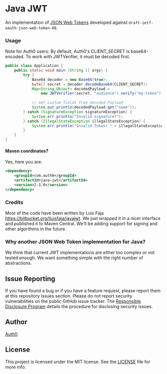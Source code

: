 # Java JWT

An implementation of [JSON Web Tokens](http://self-issued.info/docs/draft-ietf-oauth-json-web-token.html) developed against `draft-ietf-oauth-json-web-token-08`.

### Usage
Note for Auth0 users:
By default, Auth0's CLIENT_SECRET is base64-encoded.
To work with JWTVerifier, it must be decoded first.

```java
public class Application {
    public static void main (String [] args) {
        try {
            Base64 decoder = new Base64(true);
            byte[] secret = decoder.decodeBase64(CLIENT_SECRET);
            Map<String,Object> decodedPayload =
                new JWTVerifier(secret, "audience").verify("my-token");
                
            // Get custom fields from decoded Payload
            System.out.println(decodedPayload.get("name"));
        } catch (SignatureException signatureException) {
            System.err.println("Invalid signature!");
        } catch (IllegalStateException illegalStateException) {
            System.err.println("Invalid Token! " + illegalStateException);
        }
    }
}
```

#### Maven coordinates?

Yes, here you are:

```xml
<dependency>
    <groupId>com.auth0</groupId>
    <artifactId>java-jwt</artifactId>
    <version>2.1.0</version>
</dependency>
```

### Credits

Most of the code have been written by Luis Faja <https://bitbucket.org/lluisfaja/javajwt>. We just wrapped it in a nicer interface and published it to Maven Central. We'll be adding support for signing and other algorithms in the future.

### Why another JSON Web Token implementation for Java?
We think that current JWT implementations are either too complex or not tested enough. We want something simple with the right number of abstractions.

## Issue Reporting

If you have found a bug or if you have a feature request, please report them at this repository issues section. Please do not report security vulnerabilities on the public GitHub issue tracker. The [Responsible Disclosure Program](https://auth0.com/whitehat) details the procedure for disclosing security issues.

## Author

[Auth0](auth0.com)

## License

This project is licensed under the MIT license. See the [LICENSE](LICENSE.txt) file for more info.
